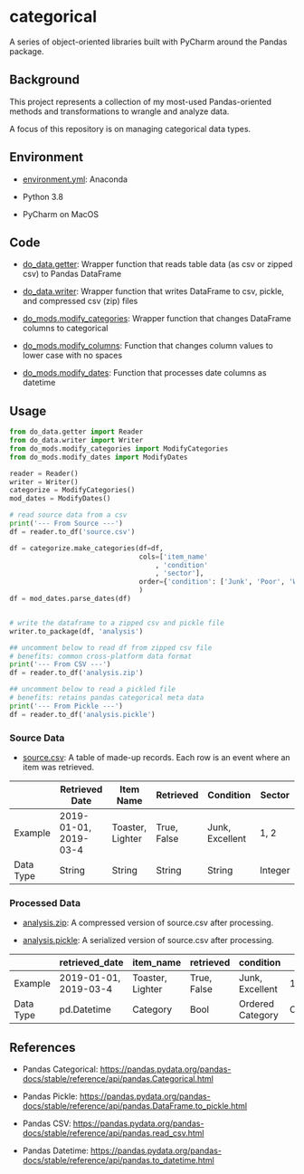 # categorical

A series of object-oriented libraries built with PyCharm around the Pandas package.

## Background

This project represents a collection of my most-used Pandas-oriented methods and transformations to wrangle and analyze data. 

A focus of this repository is on managing categorical data types.

## Environment

* [environment.yml](https://github.com/justinhchae/categorical/blob/main/environment.yml): Anaconda

* Python 3.8

* PyCharm on MacOS

## Code

* [do_data.getter](https://github.com/justinhchae/categorical/blob/main/do_data/getter.py): Wrapper function that reads table data (as csv or zipped csv) to Pandas DataFrame

* [do_data.writer](https://github.com/justinhchae/categorical/blob/main/do_data/writer.py): Wrapper function that writes DataFrame to csv, pickle, and compressed csv (zip) files

* [do_mods.modify_categories](https://github.com/justinhchae/categorical/blob/main/do_mods/modify_categories.py): Wrapper function that changes DataFrame columns to categorical

* [do_mods.modify_columns](https://github.com/justinhchae/categorical/blob/main/do_mods/modify_columns.py): Function that changes column values to lower case with no spaces

* [do_mods.modify_dates](https://github.com/justinhchae/categorical/blob/main/do_mods/modify_dates.py): Function that processes date columns as datetime

## Usage

```python
from do_data.getter import Reader
from do_data.writer import Writer
from do_mods.modify_categories import ModifyCategories
from do_mods.modify_dates import ModifyDates

reader = Reader()
writer = Writer()
categorize = ModifyCategories()
mod_dates = ModifyDates()

# read source data from a csv
print('--- From Source ---')
df = reader.to_df('source.csv')

df = categorize.make_categories(df=df,
                                cols=['item_name'
                                    , 'condition'
                                    , 'sector'],
                                order={'condition': ['Junk', 'Poor', 'Worn', 'Good', 'Excellent']},
                                )
df = mod_dates.parse_dates(df)


# write the dataframe to a zipped csv and pickle file
writer.to_package(df, 'analysis')

## uncomment below to read df from zipped csv file
# benefits: common cross-platform data format
print('--- From CSV ---')
df = reader.to_df('analysis.zip')

## uncomment below to read a pickled file
# benefits: retains pandas categorical meta data
print('--- From Pickle ---')
df = reader.to_df('analysis.pickle')
```

### Source Data

* [source.csv](https://github.com/justinhchae/categorical/blob/main/data/source.csv): A table of made-up records. Each row is an event where an item was retrieved. 

|  | Retrieved Date  | Item Name | Retrieved | Condition | Sector |
| ------------- | ------------- | ------------- | ------------- | ------------- | ------------- |
| Example | 2019-01-01, 2019-03-4  | Toaster, Lighter  | True, False  | Junk, Excellent  | 1, 2 |
| Data Type | String  | String  | String  | String | Integer |

### Processed Data

* [analysis.zip](https://github.com/justinhchae/categorical/blob/main/data/analysis.zip): A compressed version of source.csv after processing.

* [analysis.pickle](https://github.com/justinhchae/categorical/blob/main/data/analysis.pickle): A serialized version of source.csv after processing. 


|  | retrieved_date  | item_name | retrieved | condition | sector |
| ------------- | ------------- | ------------- | ------------- | ------------- | ------------- |
| Example | 2019-01-01, 2019-03-4  | Toaster, Lighter  | True, False  | Junk, Excellent  | 1, 2 |
| Data Type | pd.Datetime  | Category  | Bool  | Ordered Category | Category |

## References

* Pandas Categorical: <https://pandas.pydata.org/pandas-docs/stable/reference/api/pandas.Categorical.html>

* Pandas Pickle: <https://pandas.pydata.org/pandas-docs/stable/reference/api/pandas.DataFrame.to_pickle.html>

* Pandas CSV: <https://pandas.pydata.org/pandas-docs/stable/reference/api/pandas.read_csv.html>

* Pandas Datetime: <https://pandas.pydata.org/pandas-docs/stable/reference/api/pandas.to_datetime.html>
